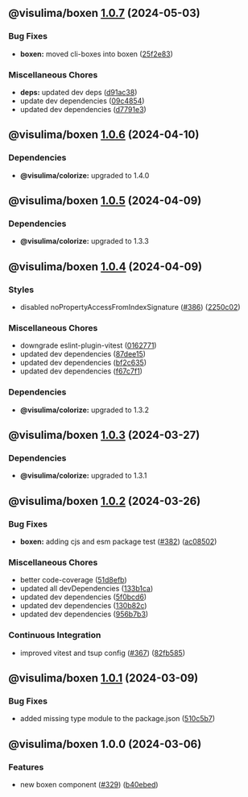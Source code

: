 ## @visulima/boxen [1.0.7](https://github.com/visulima/visulima/compare/@visulima/boxen@1.0.6...@visulima/boxen@1.0.7) (2024-05-03)


### Bug Fixes

* **boxen:** moved cli-boxes into boxen ([25f2e83](https://github.com/visulima/visulima/commit/25f2e8336b6bbe8f0ebb5ce801c8b46f991b71a0))


### Miscellaneous Chores

* **deps:** updated dev deps ([d91ac38](https://github.com/visulima/visulima/commit/d91ac389cea85a6c6bdc8de97905252a6c467abc))
* update dev dependencies ([09c4854](https://github.com/visulima/visulima/commit/09c4854e221fa8b808dfe66d7196d8db2a39b366))
* updated dev dependencies ([d7791e3](https://github.com/visulima/visulima/commit/d7791e327917e438757636573b1e5549a97bba7b))

## @visulima/boxen [1.0.6](https://github.com/visulima/visulima/compare/@visulima/boxen@1.0.5...@visulima/boxen@1.0.6) (2024-04-10)



### Dependencies

* **@visulima/colorize:** upgraded to 1.4.0

## @visulima/boxen [1.0.5](https://github.com/visulima/visulima/compare/@visulima/boxen@1.0.4...@visulima/boxen@1.0.5) (2024-04-09)



### Dependencies

* **@visulima/colorize:** upgraded to 1.3.3

## @visulima/boxen [1.0.4](https://github.com/visulima/visulima/compare/@visulima/boxen@1.0.3...@visulima/boxen@1.0.4) (2024-04-09)


### Styles

* disabled noPropertyAccessFromIndexSignature ([#386](https://github.com/visulima/visulima/issues/386)) ([2250c02](https://github.com/visulima/visulima/commit/2250c02b870a5b37d78d01365105a0777c5728e2))


### Miscellaneous Chores

* downgrade eslint-plugin-vitest ([0162771](https://github.com/visulima/visulima/commit/0162771e6022e4594486a796bc41e91a2d87bcd8))
* updated dev dependencies ([87dee15](https://github.com/visulima/visulima/commit/87dee156e797b5dee2557a09ad32c935d851847c))
* updated dev dependencies ([bf2c635](https://github.com/visulima/visulima/commit/bf2c635859601cc97858226e70f47219eabc213e))
* updated dev dependencies ([f67c7f1](https://github.com/visulima/visulima/commit/f67c7f14ecc328ed91d06d01ac6514e8bce72cb4))



### Dependencies

* **@visulima/colorize:** upgraded to 1.3.2

## @visulima/boxen [1.0.3](https://github.com/visulima/visulima/compare/@visulima/boxen@1.0.2...@visulima/boxen@1.0.3) (2024-03-27)



### Dependencies

* **@visulima/colorize:** upgraded to 1.3.1

## @visulima/boxen [1.0.2](https://github.com/visulima/visulima/compare/@visulima/boxen@1.0.1...@visulima/boxen@1.0.2) (2024-03-26)


### Bug Fixes

* **boxen:** adding cjs and esm package test ([#382](https://github.com/visulima/visulima/issues/382)) ([ac08502](https://github.com/visulima/visulima/commit/ac0850202a40db238358adf3f08c3b7ef3e842ba))


### Miscellaneous Chores

* better code-coverage ([51d8efb](https://github.com/visulima/visulima/commit/51d8efb36b20fb878e128cdbb25d3ac5c81f79f4))
* updated all devDependencies ([133b1ca](https://github.com/visulima/visulima/commit/133b1cac6783bc1ecf8140972ef16bd7b68976f1))
* updated dev dependencies ([5f0bcd6](https://github.com/visulima/visulima/commit/5f0bcd6e6ec6e86303eb7d28d029f062294f3464))
* updated dev dependencies ([130b82c](https://github.com/visulima/visulima/commit/130b82c07879326db4975c7073137a24fc8b5e7a))
* updated dev dependencies ([956b7b3](https://github.com/visulima/visulima/commit/956b7b3a18d9fac12b0ac3b87f99680f169f824e))


### Continuous Integration

* improved vitest and tsup config ([#367](https://github.com/visulima/visulima/issues/367)) ([82fb585](https://github.com/visulima/visulima/commit/82fb585da639c916b770afe6617d735d15a4195c))

## @visulima/boxen [1.0.1](https://github.com/visulima/visulima/compare/@visulima/boxen@1.0.0...@visulima/boxen@1.0.1) (2024-03-09)


### Bug Fixes

* added missing type module to the package.json ([510c5b7](https://github.com/visulima/visulima/commit/510c5b7e9cdca2b6de104d0b6b0f5ad2fbf50956))

## @visulima/boxen 1.0.0 (2024-03-06)


### Features

* new boxen component ([#329](https://github.com/visulima/visulima/issues/329)) ([b40ebed](https://github.com/visulima/visulima/commit/b40ebedccc5743aa3ad748d0aecd0d50373695aa))
